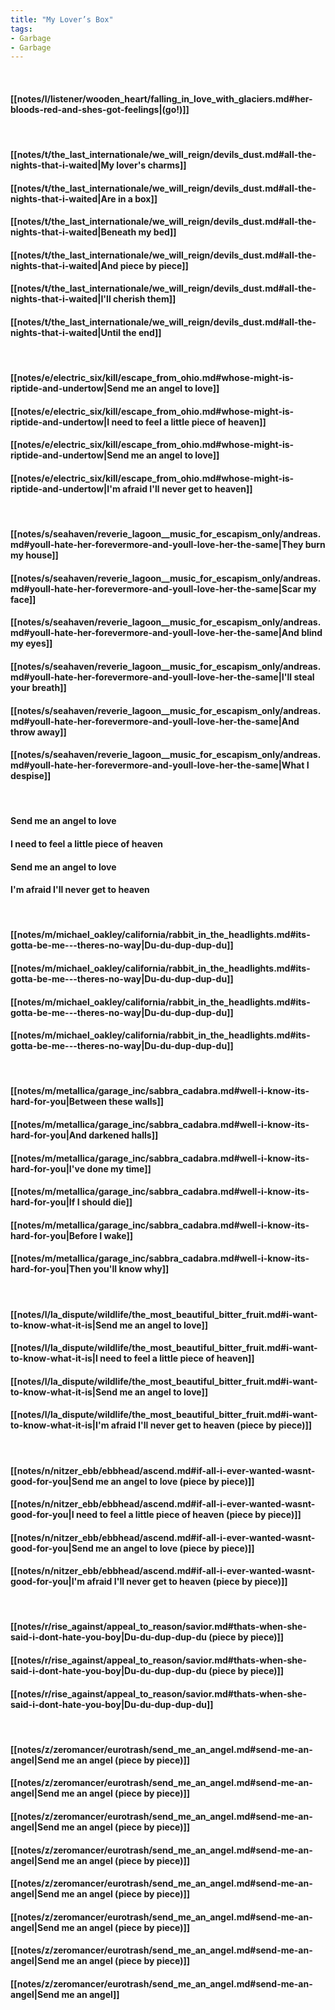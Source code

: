 ```yaml
---
title: "My Lover’s Box"
tags:
- Garbage
- Garbage
---
```

&nbsp;
#### [[notes/l/listener/wooden_heart/falling_in_love_with_glaciers.md#her-bloods-red-and-shes-got-feelings|(go!)]]
&nbsp;
#### [[notes/t/the_last_internationale/we_will_reign/devils_dust.md#all-the-nights-that-i-waited|My lover's charms]]
#### [[notes/t/the_last_internationale/we_will_reign/devils_dust.md#all-the-nights-that-i-waited|Are in a box]]
#### [[notes/t/the_last_internationale/we_will_reign/devils_dust.md#all-the-nights-that-i-waited|Beneath my bed]]
#### [[notes/t/the_last_internationale/we_will_reign/devils_dust.md#all-the-nights-that-i-waited|And piece by piece]]
#### [[notes/t/the_last_internationale/we_will_reign/devils_dust.md#all-the-nights-that-i-waited|I'll cherish them]]
#### [[notes/t/the_last_internationale/we_will_reign/devils_dust.md#all-the-nights-that-i-waited|Until the end]]
&nbsp;
#### [[notes/e/electric_six/kill/escape_from_ohio.md#whose-might-is-riptide-and-undertow|Send me an angel to love]]
#### [[notes/e/electric_six/kill/escape_from_ohio.md#whose-might-is-riptide-and-undertow|I need to feel a little piece of heaven]]
#### [[notes/e/electric_six/kill/escape_from_ohio.md#whose-might-is-riptide-and-undertow|Send me an angel to love]]
#### [[notes/e/electric_six/kill/escape_from_ohio.md#whose-might-is-riptide-and-undertow|I'm afraid I'll never get to heaven]]
&nbsp;
#### [[notes/s/seahaven/reverie_lagoon__music_for_escapism_only/andreas.md#youll-hate-her-forevermore-and-youll-love-her-the-same|They burn my house]]
#### [[notes/s/seahaven/reverie_lagoon__music_for_escapism_only/andreas.md#youll-hate-her-forevermore-and-youll-love-her-the-same|Scar my face]]
#### [[notes/s/seahaven/reverie_lagoon__music_for_escapism_only/andreas.md#youll-hate-her-forevermore-and-youll-love-her-the-same|And blind my eyes]]
#### [[notes/s/seahaven/reverie_lagoon__music_for_escapism_only/andreas.md#youll-hate-her-forevermore-and-youll-love-her-the-same|I'll steal your breath]]
#### [[notes/s/seahaven/reverie_lagoon__music_for_escapism_only/andreas.md#youll-hate-her-forevermore-and-youll-love-her-the-same|And throw away]]
#### [[notes/s/seahaven/reverie_lagoon__music_for_escapism_only/andreas.md#youll-hate-her-forevermore-and-youll-love-her-the-same|What I despise]]
&nbsp;
#### Send me an angel to love
#### I need to feel a little piece of heaven
#### Send me an angel to love
#### I'm afraid I'll never get to heaven
&nbsp;
#### [[notes/m/michael_oakley/california/rabbit_in_the_headlights.md#its-gotta-be-me---theres-no-way|Du-du-dup-dup-du]]
#### [[notes/m/michael_oakley/california/rabbit_in_the_headlights.md#its-gotta-be-me---theres-no-way|Du-du-dup-dup-du]]
#### [[notes/m/michael_oakley/california/rabbit_in_the_headlights.md#its-gotta-be-me---theres-no-way|Du-du-dup-dup-du]]
#### [[notes/m/michael_oakley/california/rabbit_in_the_headlights.md#its-gotta-be-me---theres-no-way|Du-du-dup-dup-du]]
&nbsp;
#### [[notes/m/metallica/garage_inc/sabbra_cadabra.md#well-i-know-its-hard-for-you|Between these walls]]
#### [[notes/m/metallica/garage_inc/sabbra_cadabra.md#well-i-know-its-hard-for-you|And darkened halls]]
#### [[notes/m/metallica/garage_inc/sabbra_cadabra.md#well-i-know-its-hard-for-you|I've done my time]]
#### [[notes/m/metallica/garage_inc/sabbra_cadabra.md#well-i-know-its-hard-for-you|If I should die]]
#### [[notes/m/metallica/garage_inc/sabbra_cadabra.md#well-i-know-its-hard-for-you|Before I wake]]
#### [[notes/m/metallica/garage_inc/sabbra_cadabra.md#well-i-know-its-hard-for-you|Then you'll know why]]
&nbsp;
#### [[notes/l/la_dispute/wildlife/the_most_beautiful_bitter_fruit.md#i-want-to-know-what-it-is|Send me an angel to love]]
#### [[notes/l/la_dispute/wildlife/the_most_beautiful_bitter_fruit.md#i-want-to-know-what-it-is|I need to feel a little piece of heaven]]
#### [[notes/l/la_dispute/wildlife/the_most_beautiful_bitter_fruit.md#i-want-to-know-what-it-is|Send me an angel to love]]
#### [[notes/l/la_dispute/wildlife/the_most_beautiful_bitter_fruit.md#i-want-to-know-what-it-is|I'm afraid I'll never get to heaven (piece by piece)]]
&nbsp;
#### [[notes/n/nitzer_ebb/ebbhead/ascend.md#if-all-i-ever-wanted-wasnt-good-for-you|Send me an angel to love (piece by piece)]]
#### [[notes/n/nitzer_ebb/ebbhead/ascend.md#if-all-i-ever-wanted-wasnt-good-for-you|I need to feel a little piece of heaven (piece by piece)]]
#### [[notes/n/nitzer_ebb/ebbhead/ascend.md#if-all-i-ever-wanted-wasnt-good-for-you|Send me an angel to love (piece by piece)]]
#### [[notes/n/nitzer_ebb/ebbhead/ascend.md#if-all-i-ever-wanted-wasnt-good-for-you|I'm afraid I'll never get to heaven (piece by piece)]]
&nbsp;
#### [[notes/r/rise_against/appeal_to_reason/savior.md#thats-when-she-said-i-dont-hate-you-boy|Du-du-dup-dup-du (piece by piece)]]
#### [[notes/r/rise_against/appeal_to_reason/savior.md#thats-when-she-said-i-dont-hate-you-boy|Du-du-dup-dup-du (piece by piece)]]
#### [[notes/r/rise_against/appeal_to_reason/savior.md#thats-when-she-said-i-dont-hate-you-boy|Du-du-dup-dup-du]]
&nbsp;
#### [[notes/z/zeromancer/eurotrash/send_me_an_angel.md#send-me-an-angel|Send me an angel (piece by piece)]]
#### [[notes/z/zeromancer/eurotrash/send_me_an_angel.md#send-me-an-angel|Send me an angel (piece by piece)]]
#### [[notes/z/zeromancer/eurotrash/send_me_an_angel.md#send-me-an-angel|Send me an angel (piece by piece)]]
#### [[notes/z/zeromancer/eurotrash/send_me_an_angel.md#send-me-an-angel|Send me an angel (piece by piece)]]
#### [[notes/z/zeromancer/eurotrash/send_me_an_angel.md#send-me-an-angel|Send me an angel (piece by piece)]]
#### [[notes/z/zeromancer/eurotrash/send_me_an_angel.md#send-me-an-angel|Send me an angel (piece by piece)]]
#### [[notes/z/zeromancer/eurotrash/send_me_an_angel.md#send-me-an-angel|Send me an angel (piece by piece)]]
#### [[notes/z/zeromancer/eurotrash/send_me_an_angel.md#send-me-an-angel|Send me an angel]]
